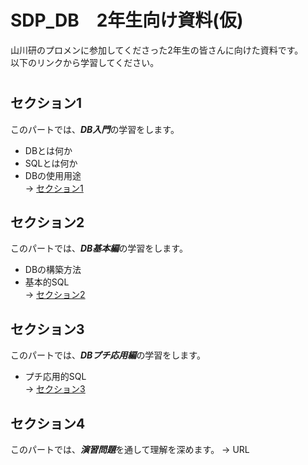 # SDP_DB　2年生向け資料(仮)
山川研のプロメンに参加してくださった2年生の皆さんに向けた資料です。  
以下のリンクから学習してください。
#  

## セクション1
このパートでは、***DB入門***の学習をします。  
- DBとは何か
- SQLとは何か
- DBの使用用途  
-> [セクション1](https://github.com/122yuuki/SDP_DB/blob/main/Section_1/section_1-1.md)

## セクション2
このパートでは、***DB基本編***の学習をします。  
- DBの構築方法
- 基本的SQL  
-> [セクション2](https://github.com/122yuuki/SDP_DB/tree/main/Section_2)

## セクション3
このパートでは、***DBプチ応用編***の学習をします。  
- プチ応用的SQL  
-> [セクション3](https://github.com/122yuuki/SDP_DB/tree/main/Section_3)

## セクション4
このパートでは、***演習問題***を通して理解を深めます。
-> URL
